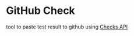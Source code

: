 GitHub Check
============

tool to paste test result to github using [Checks API](https://docs.github.com/en/free-pro-team@latest/rest/reference/checks)
